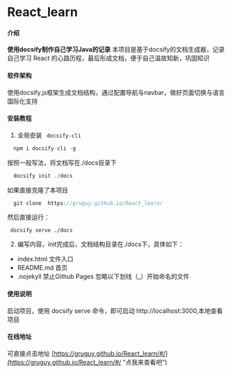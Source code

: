 # React_learn

#### 介绍
**使用docsify制作自己学习Java的记录**
本项目是基于docsify的文档生成器，记录自己学习 React 的心路历程，最后形成文档，便于自己温故知新，巩固知识

#### 软件架构
使用docsify.js框架生成文档结构，通过配置导航与navbar，做好页面切换与语言国际化支持


#### 安装教程

1.  全局安装 <code> docsify-cli </code>
```javascript
  npm i docsify-cli -g
```
按照一般写法，将文档写在./docs目录下
```javascript
  docsify init ./docs
```
如果直接克隆了本项目
```javascript
  git clone  https://gruguy.github.io/React_learn/
```
然后直接运行：
```
 docsify serve ./docs
```


2. 编写内容，init完成后，文档结构目录在./docs下，具体如下：
* index.html 文件入口
* README.md 首页
* .nojekyll 禁止Github Pages 忽略以下划线（_）开始命名的文件

#### 使用说明

启动项目，使用 docsify serve 命令，即可启动 http://localhost:3000,本地查看项目

#### 在线地址

可直接点击地址 [https://gruguy.github.io/React_learn/#/](https://gruguy.github.io/React_learn/#/ "点我来查看吧")


